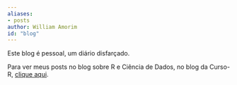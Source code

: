 ```yaml
---
aliases:
- posts
author: William Amorim
id: "blog"
---
```


Este blog é pessoal, um diário disfarçado.

Para ver meus posts no blog sobre R e Ciência de Dados, no blog da Curso-R, [clique aqui]().

